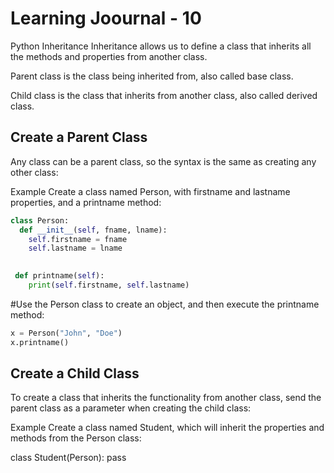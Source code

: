 # Learning Joournal - 10 

Python Inheritance
Inheritance allows us to define a class that inherits all the methods and properties from another class.

Parent class is the class being inherited from, also called base class.

Child class is the class that inherits from another class, also called derived class.

## Create a Parent Class
Any class can be a parent class, so the syntax is the same as creating any other class:

Example
Create a class named Person, with firstname and lastname properties, and a printname method:

```python
class Person:
  def __init__(self, fname, lname):
    self.firstname = fname
    self.lastname = lname

 
 def printname(self):
    print(self.firstname, self.lastname)

```

#Use the Person class to create an object, and then execute the printname method:
```python
x = Person("John", "Doe")
x.printname()
```


## Create a Child Class
To create a class that inherits the functionality from another class, send the parent class as a parameter when creating the child class:

Example
Create a class named Student, which will inherit the properties and methods from the Person class:

class Student(Person):
  pass